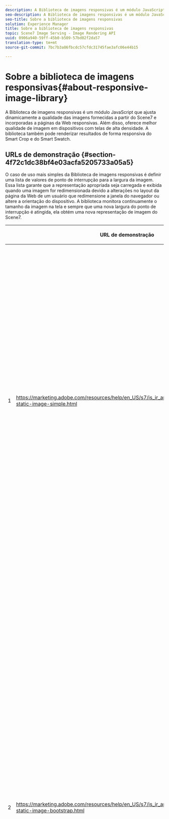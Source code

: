 ```yaml
---
description: A Biblioteca de imagens responsivas é um módulo JavaScript que ajusta dinamicamente a qualidade das imagens fornecidas a partir do Scene7 e incorporadas a páginas da Web responsivas. Além disso, oferece melhor qualidade de imagem em dispositivos com telas de alta densidade. A biblioteca também pode renderizar resultados de forma responsiva do Smart Crop e do Smart Swatch.
seo-description: A Biblioteca de imagens responsivas é um módulo JavaScript que ajusta dinamicamente a qualidade das imagens fornecidas a partir do Scene7 e incorporadas a páginas da Web responsivas. Além disso, oferece melhor qualidade de imagem em dispositivos com telas de alta densidade. A biblioteca também pode renderizar resultados de forma responsiva do Smart Crop e do Smart Swatch.
seo-title: Sobre a biblioteca de imagens responsivas
solution: Experience Manager
title: Sobre a biblioteca de imagens responsivas
topic: Scene7 Image Serving - Image Rendering API
uuid: 0906a940-59ff-45b0-b509-57bd02f2da57
translation-type: tm+mt
source-git-commit: 7bc7b3a86fbcdc57cfdc31745fae3afc06e44b15

---
```



# Sobre a biblioteca de imagens responsivas{#about-responsive-image-library}

A Biblioteca de imagens responsivas é um módulo JavaScript que ajusta dinamicamente a qualidade das imagens fornecidas a partir do Scene7 e incorporadas a páginas da Web responsivas. Além disso, oferece melhor qualidade de imagem em dispositivos com telas de alta densidade. A biblioteca também pode renderizar resultados de forma responsiva do Smart Crop e do Smart Swatch.

## URLs de demonstração {#section-4f72c1dc38bf4e03acfa5205733a05a5}

O caso de uso mais simples da Biblioteca de imagens responsivas é definir uma lista de valores de ponto de interrupção para a largura da imagem. Essa lista garante que a representação apropriada seja carregada e exibida quando uma imagem for redimensionada devido a alterações no layout da página da Web de um usuário que redimensione a janela do navegador ou altere a orientação do dispositivo. A biblioteca monitora continuamente o tamanho da imagem na tela e sempre que uma nova largura do ponto de interrupção é atingida, ela obtém uma nova representação de imagem do Scene7.

<table id="table_3D3D3991B802461A888E1093C1217D26"> 
 <thead> 
  <tr> 
   <th colname="col01" class="entry"> </th> 
   <th colname="col1" class="entry"> <p>URL de demonstração </p> </th> 
   <th colname="col2" class="entry"> <p>Descrição </p> </th> 
  </tr> 
 </thead>
 <tbody> 
  <tr> 
   <td colname="col01"> <p>1 </p> </td> 
   <td colname="col1"> <p> <a href="https://marketing.adobe.com/resources/help/en_US/s7/is_ir_api/is_api/samples/responsive-static-image-simple.html" scope="external" format="https"> https://marketing.adobe.com/resources/help/en_US/s7/is_ir_api/is_api/samples/responsive-static-image-simple.html </a> </p> <p> 
     <!-- http://sasha.s7qa.com/jira-bugs/S7-7729/responsive-static-image-simple.htm--> </p> </td> 
   <td colname="col2"> <p>Este é um exemplo simples onde a imagem responsiva está dentro de um container que utiliza 50% da largura da página da Web. Toda vez que a janela do navegador é redimensionada, a largura do container muda. Quando a largura da imagem atinge um dos pontos de interrupção configurados - que são definidos em 200, 400, 600 e 800 pixels para fins ilustrativos - uma nova representação é baixada e exibida. O objetivo é evitar carregar imagens grandes desnecessárias e economizar largura de banda da rede. </p> <p>Clique no URL para abrir a página da Web, redimensionar a janela do navegador e monitorar o tráfego da rede. </p> </td> 
  </tr> 
  <tr> 
   <td colname="col01"> <p>2 </p> </td> 
   <td colname="col1"> <p> <a href="https://marketing.adobe.com/resources/help/en_US/s7/is_ir_api/is_api/samples/responsive-static-image-bootstrap.html" format="https" scope="external"> https://marketing.adobe.com/resources/help/en_US/s7/is_ir_api/is_api/samples/responsive-static-image-bootstrap.html </a> </p> <p> 
     <!-- http://sasha.s7qa.com/jira-bugs/S7-7729/responsive-static-image-bootstrap.htm--> </p> </td> 
   <td colname="col2"> <p>O exemplo de Bootstrap a seguir ilustra o mesmo caso de uso em uma página da Web. De acordo com o Bootstrap CSS, a célula de layout à qual a imagem responsiva é adicionada pode ter uma das seguintes larguras: 360, 720 e 940 pixels. Esses são os valores exatos que são passados como pontos de interrupção para a Biblioteca de imagens responsivas. Dessa forma, o Scene7 garante que a largura de banda de rede do cliente seja usada de forma eficiente. Além disso, também garante que a imagem seja exibida no tamanho exato necessário, dado o layout atual da página da Web, sem que artefatos visuais dimensionem o navegador do lado do cliente. </p> <p>Clique no URL para abrir a página da Web, redimensione a janela do navegador para acessar diferentes pontos de interrupção de layout e monitorar o tráfego da rede. </p> <p>Casos de uso mais avançados incluem a associação de diferentes predefinições de imagens, ou comandos de disponibilização de imagens, ou ambos, com valores de ponto de interrupção diferentes. </p> </td> 
  </tr> 
  <tr> 
   <td colname="col01"> <p>3 </p> </td> 
   <td colname="col1"> <p> <a href="https://marketing.adobe.com/resources/help/en_US/s7/is_ir_api/is_api/samples/image-presets.html" format="https" scope="external"> https://marketing.adobe.com/resources/help/en_US/s7/is_ir_api/is_api/samples/image-presets.html </a> </p> <p> 
     <!--http://sasha.s7qa.com/jira-bugs/S7-7729/image-presets.html--> </p> </td> 
   <td colname="col2"> <p>Neste próximo exemplo, são usadas as predefinições de imagem com qualidade de imagem e formato diferentes para tamanhos de ponto de interrupção diferentes. Para um pequeno ponto de interrupção, uma predefinição de baixa qualidade é aplicada, o que força o Serviço de imagem a retornar a imagem GIF compactada a seis cores apenas. Um ponto de interrupção médio está usando uma predefinição de imagem configurada para JPEG com alta compactação. O maior ponto de interrupção está associado a uma predefinição de imagem de alta qualidade usando PNG sem perdas. Esse método garante que imagens de alta qualidade sejam fornecidas a esses dispositivos, com base no pressuposto de que os dispositivos com telas maiores tenham maior largura de banda e potência de processamento. </p> <p>Clique no URL para abrir a página da Web, redimensione a janela do navegador da Web de maior para menor e observe como a qualidade da imagem diminui. </p> </td> 
  </tr> 
  <tr> 
   <td colname="col01"> <p>4 </p> </td> 
   <td colname="col1"> <p> <a href="https://marketing.adobe.com/resources/help/en_US/s7/is_ir_api/is_api/samples/crops.html" format="https" scope="external"> https://marketing.adobe.com/resources/help/en_US/s7/is_ir_api/is_api/samples/crops.html </a> </p> <p> 
     <!--http://sasha.s7qa.com/jira-bugs/S7-7729/crops.html--> </p> </td> 
   <td colname="col2"> <p>Além das predefinições de imagem, é possível associar comandos específicos do Serviço de imagem a pontos de interrupção. O exemplo a seguir mostra como é possível recortar gradualmente a imagem do banner na região de interesse, à medida que o tamanho da imagem na tela fica menor. Aqui, o maior ponto de interrupção não tem nenhum comando do Image Serving, portanto a imagem do banner está totalmente visível. No ponto de interrupção médio aplica recorte moderado, tornando visível apenas o ponteiro com texto "Em execução". No ponto de interrupção pequeno, mais recorte é aplicado para que somente o produto seja exibido. </p> <p>Clique no URL para abrir a página da Web e redimensionar a janela do navegador. Observe como a imagem se expande gradualmente à medida que você vai de um tamanho maior para um menor. </p> </td> 
  </tr> 
  <tr> 
   <td colname="col01"> <p>5 </p> </td> 
   <td colname="col1"> <p> <a href="https://marketing.adobe.com/resources/help/en_US/s7/is_ir_api/is_api/samples/template.html" format="https" scope="external"> https://marketing.adobe.com/resources/help/en_US/s7/is_ir_api/is_api/samples/template.html </a> </p> <p> 
     <!--http://sasha.s7qa.com/jira-bugs/S7-7729/template.html--> </p> </td> 
   <td colname="col2"> <p>Você também pode usar comandos de Serviço de Imagens com Modelos de Servidores de Imagens para controlar determinados parâmetros de modelo com base no tamanho da imagem. Neste próximo exemplo, um Modelo de disponibilização de imagem é usado em que o tamanho da fonte da sobreposição de texto é parametrizado usando o parâmetro <span class="codeph"> $fontsize </span> . A imagem responsiva é configurada para usar um tamanho de fonte maior para tamanhos de imagem menores, a fim de garantir que o texto sempre permaneça legível: </p> </td> 
  </tr> 
 </tbody> 
</table>

## Requisitos do sistema {#section-35ea9e9c79cc43d7bcefdc240340fba4}

**Hardware e software para servidor**

* Scene7 Image Serving 6.0.1 ou posterior.

**Requisitos mínimos do navegador cliente**

* Microsoft® Windows® 7 ou posterior; Mac OS X 10.8 ou posterior.
* Firefox 23, Safari 6, Chrome 29, IE 9 ou posterior.
* iOS 6 ou posterior.
* Certificado no iPhone3GS ou posterior e no iPad2 ou posterior (somente navegadores nativos).
* Android OS 2.3 ou posterior.
* O Internet Explorer em dispositivos móveis não é suportado no momento.

